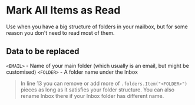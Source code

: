 # Mark All Items as Read
Use when you have a big structure of folders in your mailbox, but for some reason you don't need to read most of them.

## Data to be replaced
`<EMAIL>` - Name of your main folder (which usually is an email, but might be customised)
`<FOLDER>` - A folder name under the Inbox
> In line 13 you can remove or add more of `.folders.Item("<FOLDER>")` pieces as long as it satisfies your folder structure.
> You can also rename Inbox there if your Inbox folder has different name.
